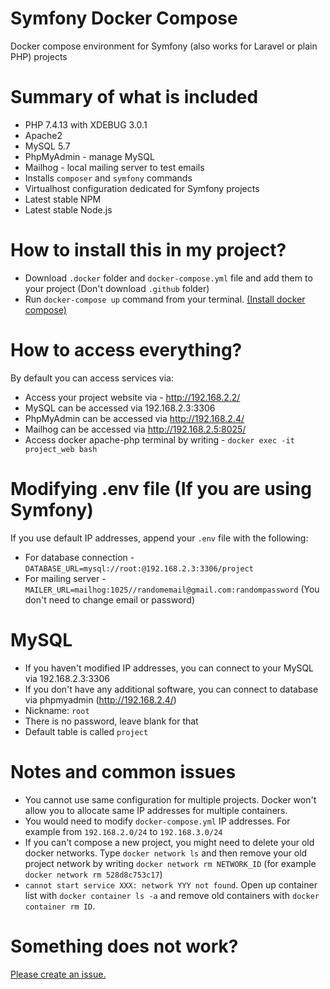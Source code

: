 # Symfony Docker Compose
Docker compose environment for Symfony (also works for Laravel or plain PHP) projects

# Summary of what is included
* PHP 7.4.13 with XDEBUG 3.0.1
* Apache2
* MySQL 5.7
* PhpMyAdmin - manage MySQL
* Mailhog - local mailing server to test emails
* Installs `composer` and `symfony` commands
* Virtualhost configuration dedicated for Symfony projects
* Latest stable NPM
* Latest stable Node.js

# How to install this in my project?

* Download `.docker` folder and `docker-compose.yml` file and add them to your project (Don't download `.github` folder)
* Run `docker-compose up` command from your terminal. [(Install docker compose)](https://docs.docker.com/compose/install/)

# How to access everything?

By default you can access services via:
* Access your project website via - http://192.168.2.2/
* MySQL can be accessed via 192.168.2.3:3306
* PhpMyAdmin can be accessed via http://192.168.2.4/
* Mailhog can be accessed via http://192.168.2.5:8025/
* Access docker apache-php terminal by writing - `docker exec -it project_web bash`

# Modifying .env file (If you are using Symfony)

If you use default IP addresses, append your `.env` file with the following:

* For database connection -`DATABASE_URL=mysql://root:@192.168.2.3:3306/project`
* For mailing server - `MAILER_URL=mailhog:1025//randomemail@gmail.com:randompassword` (You don't need to change email or password)

# MySQL

* If you haven't modified IP addresses, you can connect to your MySQL via 192.168.2.3:3306
* If you don't have any additional software, you can connect to database via phpmyadmin (http://192.168.2.4/)
* Nickname: `root`
* There is no password, leave blank for that
* Default table is called `project`

# Notes and common issues

* You cannot use same configuration for multiple projects. Docker won't allow you to allocate same IP addresses for multiple containers.
* You would need to modify `docker-compose.yml` IP addresses. For example from `192.168.2.0/24` to `192.168.3.0/24`
* If you can't compose a new project, you might need to delete your old docker networks. Type `docker network ls` and then remove your old project network by writing `docker network rm NETWORK_ID` (for example `docker network rm 528d8c753c17`)
* `cannot start service XXX: network YYY not found`. Open up container list with `docker container ls -a` and remove old containers with `docker container rm ID`.

# Something does not work?

[Please create an issue.](https://github.com/kasteckis/symfony-docker-compose/issues/new)
